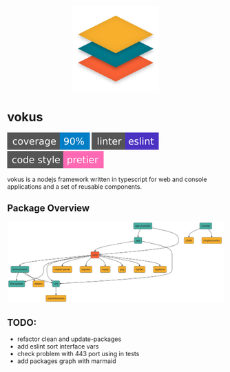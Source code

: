 <p align="center" width="100%">
    <img width="200" src="./doc/logo.png"> 
</p>

# vokus

[![coverage: 90%](./doc/shields/coverage.svg?sanitize=true)](https://github.com/vokus/vokus) [![linter: eslint](./doc/shields/linter.svg?sanitize=true)](https://github.com/vokus/vokus) [![code style: prettier](./doc/shields/code-style.svg?sanitize=true)](https://github.com/vokus/vokus)

vokus is a nodejs framework written in typescript for web and console applications and a set of reusable components.

## Package Overview
<img src="./doc/mmd/package-dependencies.png"> 

## TODO:

* refactor clean and update-packages
* add eslint sort interface vars
* check problem with 443 port using in tests
* add packages graph with marmaid